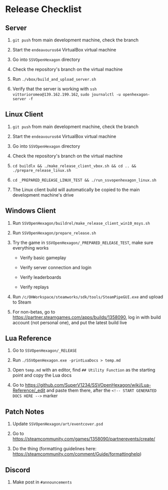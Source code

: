 # Release Checklist

## Server

1. `git push` from main development machine, check the branch

2. Start the `endeavouros64` VirtualBox virtual machine

3. Go into `SSVOpenHexagon` directory

4. Check the repository's branch on the virtual machine

5. Run `./vbox/build_and_upload_server.sh`

5. Verify that the server is working with `ssh vittorioromeo@139.162.199.162`, `sudo journalctl -u openhexagon-server -f`

## Linux Client

1. `git push` from main development machine, check the branch

2. Start the `endeavouros64` VirtualBox virtual machine

3. Go into `SSVOpenHexagon` directory

4. Check the repository's branch on the virtual machine

5. `cd buildlx && ./make_release_client_vbox.sh && cd .. && ./prepare_release_linux.sh`

6. `cd _PREPARED_RELEASE_LINUX_TEST && ./run_ssvopenhexagon_linux.sh`

7. The Linux client build will automatically be copied to the main development machine's drive

## Windows Client

1. Run `SSVOpenHexagon/buildrel/make_release_client_win10_msys.sh`

2. Run `SSVOpenHexagon/prepare_release.sh`

3. Try the game in `SSVOpenHexagon/_PREPARED_RELEASE_TEST`, make sure everything works

    - Verify basic gameplay

    - Verify server connection and login

    - Verify leaderboards

    - Verify replays

4. Run `/c/OHWorkspace/steamworks/sdk/tools/SteamPipeGUI.exe` and upload to Steam

5. For non-betas, go to <https://partner.steamgames.com/apps/builds/1358090>, log in with build account (not personal one), and put the latest build live

## Lua Reference

1. Go to `SSVOpenHexagon/_RELEASE`

2. Run `./SSVOpenHexagon.exe -printLuaDocs > temp.md`

3. Open `temp.md` with an editor, find `## Utility Function` as the starting point and copy the Lua docs

4. Go to <https://github.com/SuperV1234/SSVOpenHexagon/wiki/Lua-Reference/_edit> and paste them there, after the `<!-- START GENERATED DOCS HERE -->` marker

## Patch Notes

1. Update `SSVOpenHexagon/art/eventcover.psd`

2. Go to <https://steamcommunity.com/games/1358090/partnerevents/create/>

3. Do the thing (formatting guidelines here: <https://steamcommunity.com/comment/Guide/formattinghelp>)

## Discord

1. Make post in `#announcements`
